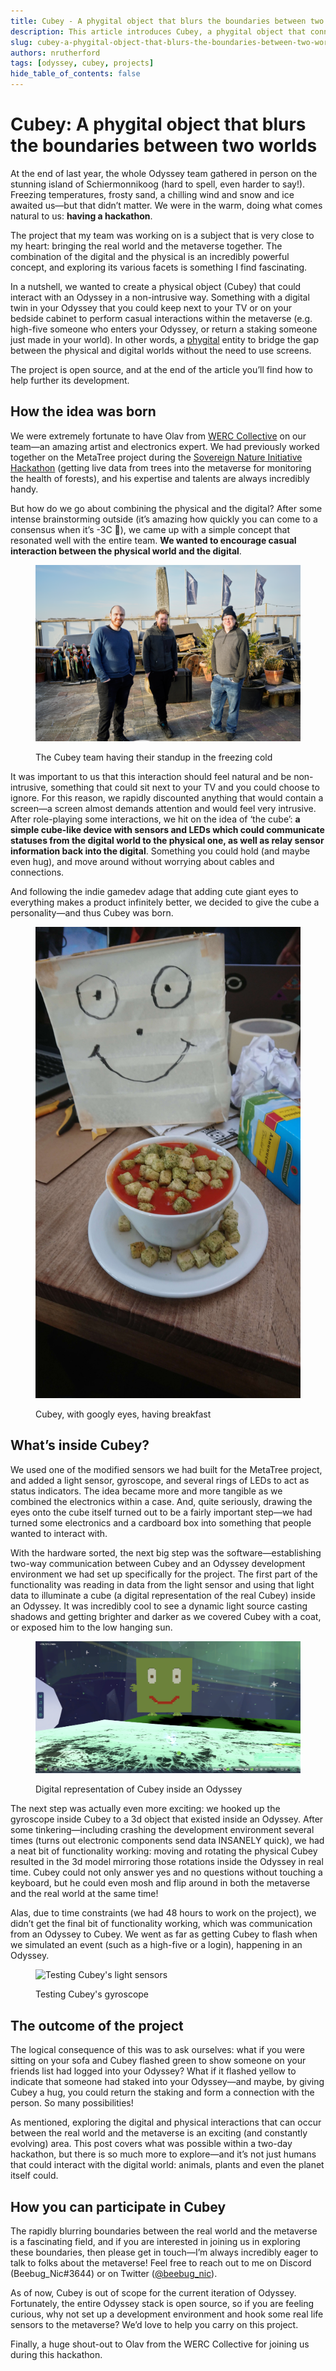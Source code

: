 ```yaml
---
title: Cubey - A phygital object that blurs the boundaries between two worlds
description: This article introduces Cubey, a phygital object that connects the physical and digital worlds. Cubey is a small cube-like device with sensors and LEDs that interacts with an Odyssey and allows for non-intrusive casual interactions. The project is open-source and aims to bridge the gap between the real world and the metaverse.
slug: cubey-a-phygital-object-that-blurs-the-boundaries-between-two-worlds
authors: nrutherford
tags: [odyssey, cubey, projects]
hide_table_of_contents: false
---
```


# Cubey: A phygital object that blurs the boundaries between two worlds

At the end of last year, the whole Odyssey team gathered in person on the stunning island of Schiermonnikoog (hard to spell, even harder to say!).  Freezing temperatures, frosty sand, a chilling wind and snow and ice awaited us—but that didn’t matter. We were in the warm, doing what comes natural to us: **having a hackathon**.

The project that my team was working on is a subject that is very close to my heart: bringing the real world and the metaverse together. The combination of the digital and the physical is an incredibly powerful concept, and exploring its various facets is something I find fascinating.

In a nutshell, we wanted to create a physical object (Cubey) that could interact with an Odyssey in a non-intrusive way. Something with a digital twin in your Odyssey that you could keep next to your TV or on your bedside cabinet to perform casual interactions within the metaverse (e.g. high-five someone who enters your Odyssey, or return a staking someone just made in your world). In other words, a [phygital](https://www.forbes.com/sites/forbesbusinesscouncil/2021/06/30/phygital---what-is-it-and-why-should-i-care/) entity to bridge the gap between the physical and digital worlds without the need to use screens.

The project is open source, and at the end of the article you’ll find how to help further its development.

<!--truncate-->

## How the idea was born

We were extremely fortunate to have Olav from [WERC Collective](https://werccollective.com/werc-studio/) on our team—an amazing artist and electronics expert. We had previously worked together on the MetaTree project during the [Sovereign Nature Initiative Hackathon](https://medium.com/@myodyssey/sovereign-nature-initiative-winter-hackathon-challenge-2022-creating-technology-at-the-service-of-af4070a1fa03) (getting live data from trees into the metaverse for monitoring the health of forests), and his expertise and talents are always incredibly handy.

But how do we go about combining the physical and the digital? After some intense brainstorming outside (it’s amazing how quickly you can come to a consensus when it’s -3C 🥶), we came up with a simple concept that resonated well with the entire team. **We wanted to encourage casual interaction between the physical world and the digital**.

<figure>

![The Cubey team having their standup in the freezing cold](cubey-team-standup.png)

<figcaption>The Cubey team having their standup in the freezing cold</figcaption>
</figure>

It was important to us that this interaction should feel natural and be non-intrusive, something that could sit next to your TV and you could choose to ignore. For this reason, we rapidly discounted anything that would contain a screen—a screen almost demands attention and would feel very intrusive. After role-playing some interactions, we hit on the idea of ‘the cube’: **a simple cube-like device with sensors and LEDs which could communicate statuses from the digital world to the physical one, as well as relay sensor information back into the digital**. Something you could hold (and maybe even hug), and move around without worrying about cables and connections.

And following the indie gamedev adage that adding cute giant eyes to everything makes a product infinitely better, we decided to give the cube a personality—and thus Cubey was born.

<figure>

![Cubey, with googly eyes, having breakfast](cubey-having-breakfast.png)

<figcaption>Cubey, with googly eyes, having breakfast</figcaption>
</figure>

## What’s inside Cubey?

We used one of the modified sensors we had built for the MetaTree project, and added a light sensor, gyroscope, and several rings of LEDs to act as status indicators. The idea became more and more tangible as we combined the electronics within a case. And, quite seriously, drawing the eyes onto the cube itself turned out to be a fairly important step—we had turned some electronics and a cardboard box into something that people wanted to interact with.   

With the hardware sorted, the next big step was the software—establishing two-way communication between Cubey and an Odyssey development environment we had set up specifically for the project. The first part of the functionality was reading in data from the light sensor and using that light data to illuminate a cube (a digital representation of the real Cubey) inside an Odyssey.  It was incredibly cool to see a dynamic light source casting shadows and getting brighter and darker as we covered Cubey with a coat, or exposed him to the low hanging sun.

<figure>

![Digital representation of Cubey inside an Odyssey](cubey-in-the-digital-world.png)

<figcaption>Digital representation of Cubey inside an Odyssey</figcaption>
</figure>


The next step was actually even more exciting: we hooked up the gyroscope inside Cubey to a 3d object that existed inside an Odyssey.  After some tinkering—including crashing the development environment several times (turns out electronic components send data INSANELY quick), we had a neat bit of functionality working: moving and rotating the physical Cubey resulted in the 3d model mirroring those rotations inside the Odyssey in real time. Cubey could not only answer yes and no questions without touching a keyboard, but he could even mosh and flip around in both the metaverse and the real world at the same time! 

Alas, due to time constraints (we had 48 hours to work on the project), we didn’t get the final bit of functionality working, which was communication from an Odyssey to Cubey. We went as far as getting Cubey to flash when we simulated an event (such as a high-five or a login), happening in an Odyssey.

<figure>

![Testing Cubey's light sensors](testing-cubey-light-sensors.gif)

<figcaption>Testing Cubey's gyroscope</figcaption>
</figure>

## The outcome of the project

The logical consequence of this was to ask ourselves: what if you were sitting on your sofa and Cubey flashed green to show someone on your friends list had logged into your Odyssey? What if it flashed yellow to indicate that someone had staked into your Odyssey—and maybe, by giving Cubey a hug, you could return the staking and form a connection with the person. So many possibilities!

As mentioned, exploring the digital and physical interactions that can occur between the real world and the metaverse is an exciting (and constantly evolving) area. This post covers what was possible within a two-day hackathon, but there is so much more to explore—and it’s not just humans that could interact with the digital world: animals, plants and even the planet itself could.

## How you can participate in Cubey

The rapidly blurring boundaries between the real world and the metaverse is a fascinating field, and if you are interested in joining us in exploring these boundaries, then please get in touch—I’m always incredibly eager to talk to folks about the metaverse! Feel free to reach out to me on Discord (Beebug_Nic#3644) or on Twitter ([@beebug_nic](https://twitter.com/BeeBug_Nic)). 

As of now, Cubey is out of scope for the current iteration of Odyssey. Fortunately, the entire Odyssey stack is open source, so if you are feeling curious, why not set up a development environment and hook some real life sensors to the metaverse? We’d love to help you carry on this project.

Finally, a huge shout-out to Olav from the WERC Collective for joining us during this hackathon.